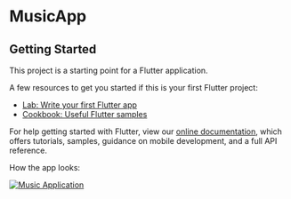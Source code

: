 # MusicApp

## Getting Started

This project is a starting point for a Flutter application.

A few resources to get you started if this is your first Flutter project:

- [Lab: Write your first Flutter app](https://flutter.dev/docs/get-started/codelab)
- [Cookbook: Useful Flutter samples](https://flutter.dev/docs/cookbook)

For help getting started with Flutter, view our
[online documentation](https://flutter.dev/docs), which offers tutorials,
samples, guidance on mobile development, and a full API reference.

How the app looks: 

[![Music Application](http://i3.ytimg.com/vi/aembg7I1fCQ/hqdefault.jpg)](https://youtu.be/aembg7I1fCQ "Music Application")
